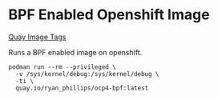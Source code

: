 # BPF Enabled Openshift Image

[Quay Image Tags](https://quay.io/repository/ryan_phillips/ocp4-bpf?tab=tags)

Runs a BPF enabled image on openshift.

```
podman run --rm --privileged \
  -v /sys/kernel/debug:/sys/kernel/debug \
  -ti \
  quay.io/ryan_phillips/ocp4-bpf:latest
```

